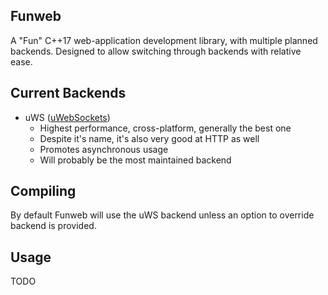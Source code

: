 ## Funweb

A "Fun" C++17 web-application development library, with multiple planned backends.
Designed to allow switching through backends with relative ease.

## Current Backends

- uWS ([uWebSockets](https://github.com/uNetworking/uWebSockets))
	- Highest performance, cross-platform, generally the best one
	- Despite it's name, it's also very good at HTTP as well
	- Promotes asynchronous usage
	- Will probably be the most maintained backend

## Compiling

By default Funweb will use the uWS backend unless an option to override backend is provided.

## Usage

TODO
